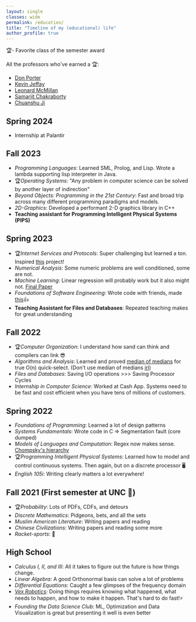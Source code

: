 ```yaml
---
layout: single
classes: wide
permalink: /education/
title: "Timeline of my (educational) life"
author_profile: true
---
```


🏆- Favorite class of the semester award

All the professors who've earned a 🏆:
* [Don Porter](https://www.cs.unc.edu/~porter/)
* [Kevin Jeffay](https://jeffay.web.unc.edu/)
* [Leonard McMillan](http://www.csbio.unc.edu/mcmillan/index.py)
* [Samarjit Chakraborty](https://www.cs.unc.edu/~samarjit/)
* [Chuanshu Ji](https://stor.unc.edu/faculty-member/ji-chuanshu/)

## Spring 2024 
* Internship at Palantir

## Fall 2023
* *Programming Languages*: Learned SML, Prolog, and Lisp. Wrote a lambda supporting lisp interpreter in Java.
* 🏆*Operating Systems*: "Any problem in computer science can be solved by another layer of indirection"
* *Beyond Objects: Programming in the 21st Century*: Fast and broad trip across many different programming paradigms and models.
* *2D-Graphics*: Developed a performant 2-D graphics library in C++
* **Teaching assistant for Programming Intelligent Physical Systems (PIPS)**

## Spring 2023
* 🏆*Internet Services and Protocols*: Super challenging but learned a ton. Inspired [this](/systems/networking/2023/05/22/rucket.html) project!
* *Numerical Analysis*: Some numeric problems are well conditioned, some are not.
* *Machine Learning*: Linear regression will probably work but it also might not. [Final Paper](/assets//misc/COMP_562_Final_Project_Report.pdf)
* *Foundations of Software Engineering*: Wrote code with friends, made [this](https://team-d8-comp423-23s.apps.cloudapps.unc.edu/)👍
* **Teaching Assistant for Files and Databases**: Repeated teaching makes for great understanding

## Fall 2022
* 🏆*Computer Organization*: I understand how sand can think and compilers can link 😎
* *Algorithms and Analysis*: Learned and proved [median of medians](https://austinrochford.com/posts/2013-10-28-median-of-medians.html) for true O(n) quick-select. (Don't use median of medians [irl](https://stackoverflow.com/questions/66625693/quick-select-with-random-pick-index-or-with-median-of-medians))
* *Files and Databases*: Saving I/O operations \>\>> Saving Processor Cycles
* *Internship in Computer Science*: Worked at Cash App. Systems need to be fast and cost efficient when you have tens of millions of customers.

## Spring 2022
* *Foundations of Programming*: Learned a lot of design patterns
* *Systems Fundamentals*: Wrote code in C => Segmentation fault (core dumped)
* *Models of Languages and Computation*: Regex now makes sense. [Chompsky's hierarchy](https://www.youtube.com/watch?v=224plb3bCog)
* 🏆*Programming Intelligent Physical Systems*: Learned how to model and control continuous systems. Then again, but on a discrete processor 🖥️
* *English 105i*: Writing clearly matters a lot everywhere!

## Fall 2021 (First semester at UNC 🐏)
* 🏆*Probability*: Lots of PDFs, CDFs, and detours
* *Discrete Mathematics*: Pidgeons, bets, and all the sets
* *Muslim American Literature*: Writing papers and reading
* *Chinese Civilizations*: Writing papers and reading some more
* *Racket-sports*: 🏸


## High School

* *Calculus I, II, and III*: All it takes to figure out the future is how things change.
* *Linear Algebra*: A good Orthonormal basis can solve a lot of problems
* *Differential Equations*: Caught a few glimpses of the frequency domain
* [*Vex Robotics*](https://www.robotevents.com/teams/VRC/33011x): Doing things requires knowing what happened, what needs to happen, and how to make it happen. That's hard to do fast!⚡
* *Founding the Data Science Club*: ML, Optimization and Data Visualization is great but presenting it well is even better
